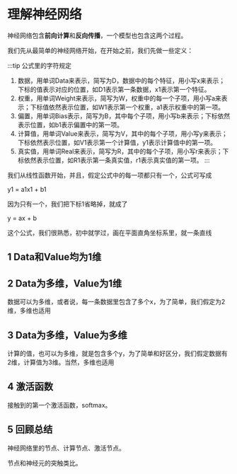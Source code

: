 # 理解神经网络

神经网络包含**前向计算**和**反向传播**，一个模型也包含这两个过程。

我们先从最简单的神经网络开始，在开始之前，我们先做一些定义：

:::tip 公式里的字符规定
1. 数据，用单词Data来表示，简写为D，数据中的每个特征，用小写x来表示；下标的值表示对应的位置，如D1表示第一条数据，x1表示第一个特征。
2. 权重，用单词Weight来表示，简写为W，权重中的每一个子项，用小写a来表示；下标值依然表示位置，如W1表示第一个权重，a1表示权重中的第一项。
3. 偏置，用单词Bias表示，简写为B，其中每个子项，用小写b来表示；下标依然表示位置，如b1表示偏置中的第一项。
4. 计算值，用单词Value来表示，简写为V，其中的每个子项，用小写y来表示；下标依然表示位置，如V1表示第一个计算值，y1表示计算值中的第一项。
5. 真实值，用单词Real来表示，简写为R，其中的每个子项，用小写r来表示；下标依然表示位置，如R1表示第一条真实值，r1表示真实值的第一项。
:::

我们从线性函数开始，并且，假定公式中的每一项都只有一个，公式可写成

y1 = a1x1 + b1

因为只有一个，我们把下标1省略掉，就成了

y = ax + b

这个公式，我们很熟悉，初中就学过，画在平面直角坐标系里，就一条直线


## 1 Data和Value均为1维


## 2 Data为多维，Value为1维
数据可以为多维，或者说，每一条数据里包含了多个x，为了简单，我们假定为2维，多维也适用


## 3 Data为多维，Value为多维
计算的值，也可以为多维，就是包含多个y，为了简单和好区分，我们假定数据有2维，计算值为3维。当然，多维也适用

## 4 激活函数

接触到的第一个激活函数，softmax。

## 5 回顾总结
神经网络里的节点、计算节点、激活节点。

节点和神经元的突触类比。